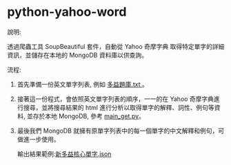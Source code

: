 # python-yahoo-word
說明:

透過爬蟲工具 SoupBeautiful 套件，自動從 Yahoo 奇摩字典 取得特定單字的詳細資訊，並儲存在本地的 MongoDB 資料庫以供查詢。

流程: 
1. 首先準備一份英文單字列表, 例如 [多益題庫.txt ](https://github.com/a0979470582/python-yahoo-word/blob/main/book/book/新多益核心單字.txt)。
    
2. 接著這一份程式，會依照英文單字列表的順序，一一的在 Yahoo 奇摩字典進行搜尋，並將搜尋結果的 html 進行分析以取得單字的解釋、詞性、例句等資料, 並存於本地 MongoDB, 參考 [main_get.py](https://github.com/a0979470582/python-yahoo-word/blob/main/main_get.py)。

3. 最後我們 MongoDB 就擁有原單字列表中的每一個單字的中文解釋和例句，可做進一步使用。

    輸出結果範例:[新多益核心單字.json](https://github.com/a0979470582/python-yahoo-word/blob/main/book/json/新多益核心單字.json)
    
